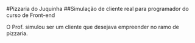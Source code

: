 #Pizzaria do Juquinha
##Simulação de cliente real para programador do curso de Front-end

O Prof. simulou ser um cliente que desejava empreender no ramo de pizzaria. 
